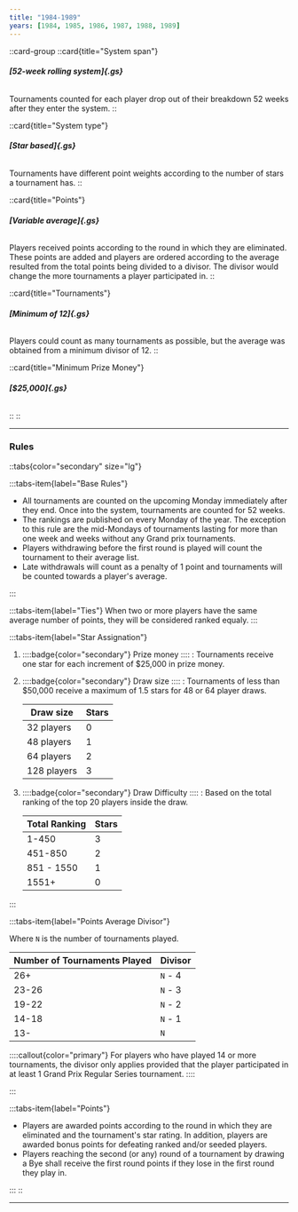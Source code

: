 ```yaml
---
title: "1984-1989"
years: [1984, 1985, 1986, 1987, 1988, 1989]
---
```


::card-group
::card{title="System span"}

###### **[52-week rolling system]{.gs}**

Tournaments counted for each player drop out of their breakdown 52 weeks after they enter the system.
::

::card{title="System type"}

###### **[Star based]{.gs}**

Tournaments have different point weights according to the number of stars a tournament has.
::

::card{title="Points"}

###### **[Variable average]{.gs}**

Players received points according to the round in which they are eliminated. These points are added and players are ordered according to the average resulted from the total points being divided to a divisor. The divisor would change the more tournaments a player participated in.
::

::card{title="Tournaments"}

###### **[Minimum of 12]{.gs}**

Players could count as many tournaments as possible, but the average was obtained from a minimum divisor of 12.
::

::card{title="Minimum Prize Money"}

###### **[$25,000]{.gs}**

::
::

---

### Rules

::tabs{color="secondary" size="lg"}

:::tabs-item{label="Base Rules"}

- All tournaments are counted on the upcoming Monday immediately after they end. Once into the system, tournaments are counted for 52 weeks.
- The rankings are published on every Monday of the year. The exception to this rule are the mid-Mondays of tournaments lasting for more than one week and weeks without any Grand prix tournaments.
- Players withdrawing before the first round is played will count the tournament to their average list.
- Late withdrawals will count as a penalty of 1 point and tournaments will be counted towards a player's average.

:::

:::tabs-item{label="Ties"}
When two or more players have the same average number of points, they will be considered ranked equaly.
:::

:::tabs-item{label="Star Assignation"}

1. ::::badge{color="secondary"}
   Prize money
   ::::
   : Tournaments receive one star for each increment of $25,000 in prize money.
2. ::::badge{color="secondary"}
   Draw size
   ::::
   : Tournaments of less than $50,000 receive a maximum of 1.5 stars for 48 or 64 player draws.

   | Draw size   | Stars |
   | ----------- | ----- |
   | 32 players  | 0     |
   | 48 players  | 1     |
   | 64 players  | 2     |
   | 128 players | 3     |

3. ::::badge{color="secondary"}
   Draw Difficulty
   ::::
   : Based on the total ranking of the top 20 players inside the draw.

   | Total Ranking | Stars |
   | ------------- | ----- |
   | 1-450         | 3     |
   | 451-850       | 2     |
   | 851 - 1550    | 1     |
   | 1551+         | 0     |

:::

:::tabs-item{label="Points Average Divisor"}

Where `N` is the number of tournaments played.

| Number of Tournaments Played | Divisor |
| ---------------------------- | ------- |
| 26+                          | `N` - 4 |
| 23-26                        | `N` - 3 |
| 19-22                        | `N` - 2 |
| 14-18                        | `N` - 1 |
| 13-                          | `N`     |

::::callout{color="primary"}
For players who have played 14 or more tournaments, the divisor only applies provided that the player participated in at least 1 Grand Prix Regular Series tournament.
::::

:::

:::tabs-item{label="Points"}

- Players are awarded points according to the round in which they are eliminated and the tournament's star rating. In addition, players are awarded bonus points for defeating ranked and/or seeded players.
- Players reaching the second (or any) round of a tournament by drawing a Bye shall receive the first round points if they lose in the first round they play in.

:::
::

---
